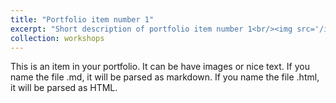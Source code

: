 ```yaml
---
title: "Portfolio item number 1"
excerpt: "Short description of portfolio item number 1<br/><img src='/images/500x300.png'>"
collection: workshops
---
```


This is an item in your portfolio. It can be have images or nice text. If you name the file .md, it will be parsed as markdown. If you name the file .html, it will be parsed as HTML. 
